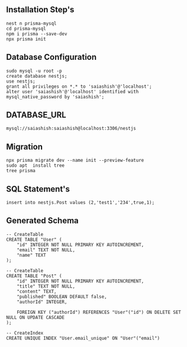## Installation Step's

```
nest n prisma-mysql
cd prisma-mysql
npm i prisma --save-dev
npx prisma init
```

## Database Configuration

```
sudo mysql -u root -p
create database nestjs;
use nestjs;
grant all privileges on *.* to 'saiashish'@'localhost';
alter user 'saiashish'@'localhost' identified with mysql_native_password by 'saiashish';
```


## DATABASE_URL

```
mysql://saiashish:saiashish@localhost:3306/nestjs
```


## Migration

```
npx prisma migrate dev --name init --preview-feature
sudo apt  install tree
tree prisma
```

## SQL Statement's

```
insert into nestjs.Post values (2,'test1','234',true,1);
```

## Generated Schema

```
-- CreateTable
CREATE TABLE "User" (
    "id" INTEGER NOT NULL PRIMARY KEY AUTOINCREMENT,
    "email" TEXT NOT NULL,
    "name" TEXT
);

-- CreateTable
CREATE TABLE "Post" (
    "id" INTEGER NOT NULL PRIMARY KEY AUTOINCREMENT,
    "title" TEXT NOT NULL,
    "content" TEXT,
    "published" BOOLEAN DEFAULT false,
    "authorId" INTEGER,

    FOREIGN KEY ("authorId") REFERENCES "User"("id") ON DELETE SET NULL ON UPDATE CASCADE
);

-- CreateIndex
CREATE UNIQUE INDEX "User.email_unique" ON "User"("email")
```